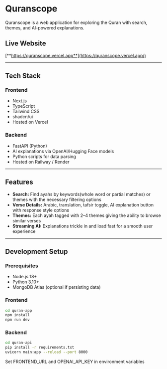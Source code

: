 # Quranscope

Quranscope is a web application for exploring the Quran with search, themes, and AI-powered explanations.

## Live Website
[**https://quranscope.vercel.app**](https://quranscope.vercel.app/)

---

## Tech Stack

### Frontend
- Next.js
- TypeScript
- Tailwind CSS
- shadcn/ui
- Hosted on Vercel

### Backend
- FastAPI (Python)
- AI explanations via OpenAI/Hugging Face models
- Python scripts for data parsing
- Hosted on Railway / Render

---

## Features
-  **Search:** Find ayahs by keywords(whole word or partial matches) or themes with the necessary filtering options
-  **Verse Details:** Arabic, translation, tafsir toggle, AI explanation button with response style options
-  **Themes:** Each ayah tagged with 2–4 themes giving the ability to browse similar verses
-  **Streaming AI:** Explanations trickle in and load fast for a smooth user experience  

---

## Development Setup

### Prerequisites
- Node.js 18+
- Python 3.10+
- MongoDB Atlas (optional if persisting data)

### Frontend
```bash
cd quran-app
npm install
npm run dev
```

### Backend
```bash
cd quran-api
pip install -r requirements.txt
uvicorn main:app --reload --port 8000
```

Set FRONTEND_URL and OPENAI_API_KEY in environment variables
